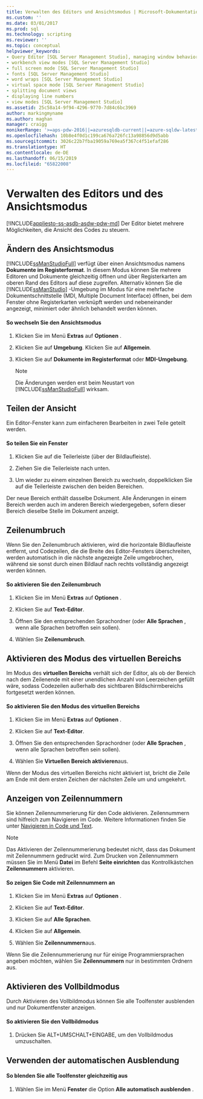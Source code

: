 ```yaml
---
title: Verwalten des Editors und Ansichtsmodus | Microsoft-Dokumentation
ms.custom: ''
ms.date: 03/01/2017
ms.prod: sql
ms.technology: scripting
ms.reviewer: ''
ms.topic: conceptual
helpviewer_keywords:
- Query Editor [SQL Server Management Studio], managing window behavior
- workbench view modes [SQL Server Management Studio]
- full screen mode [SQL Server Management Studio]
- fonts [SQL Server Management Studio]
- word wraps [SQL Server Management Studio]
- virtual space mode [SQL Server Management Studio]
- splitting document views
- displaying line numbers
- view modes [SQL Server Management Studio]
ms.assetid: 25c58a14-9f94-4296-9770-7d84c6bc3969
author: markingmyname
ms.author: maghan
manager: craigg
monikerRange: '>=aps-pdw-2016||=azuresqldb-current||=azure-sqldw-latest||>=sql-server-2016||=sqlallproducts-allversions||>=sql-server-linux-2017||=azuresqldb-mi-current'
ms.openlocfilehash: 10b8e4f0d1c199ca676a726fc13a98856d9d5abb
ms.sourcegitcommit: 3026c22b7fba19059a769ea5f367c4f51efaf286
ms.translationtype: HT
ms.contentlocale: de-DE
ms.lasthandoff: 06/15/2019
ms.locfileid: "65822008"
---
```

# <a name="manage-the-editor-and-view-mode"></a>Verwalten des Editors und des Ansichtsmodus
[!INCLUDE[appliesto-ss-asdb-asdw-pdw-md](../../includes/appliesto-ss-asdb-asdw-pdw-md.md)]
  Der Editor bietet mehrere Möglichkeiten, die Ansicht des Codes zu steuern.  
  
## <a name="changing-the-view-mode"></a>Ändern des Ansichtsmodus  
 [!INCLUDE[ssManStudioFull](../../includes/ssmanstudiofull-md.md)] verfügt über einen Ansichtsmodus namens **Dokumente im Registerformat**. In diesem Modus können Sie mehrere Editoren und Dokumente gleichzeitig öffnen und über Registerkarten am oberen Rand des Editors auf diese zugreifen. Alternativ können Sie die [!INCLUDE[ssManStudio](../../includes/ssmanstudio-md.md)] -Umgebung im Modus für eine mehrfache Dokumentschnittstelle (MDI, Multiple Document Interface) öffnen, bei dem Fenster ohne Registerkarten verknüpft werden und nebeneinander angezeigt, minimiert oder ähnlich behandelt werden können.  
  
#### <a name="to-switch-between-view-modes"></a>So wechseln Sie den Ansichtsmodus  
  
1.  Klicken Sie im Menü **Extras** auf **Optionen** .  
  
2.  Klicken Sie auf **Umgebung**. Klicken Sie auf **Allgemein**.  
  
3.  Klicken Sie auf **Dokumente im Registerformat** oder **MDI-Umgebung**.  
  
    > [!NOTE]  
    >  Die Änderungen werden erst beim Neustart von [!INCLUDE[ssManStudioFull](../../includes/ssmanstudiofull-md.md)] wirksam.  
  
## <a name="splitting-the-view"></a>Teilen der Ansicht  
 Ein Editor-Fenster kann zum einfacheren Bearbeiten in zwei Teile geteilt werden.  
  
#### <a name="to-split-a-window"></a>So teilen Sie ein Fenster  
  
1.  Klicken Sie auf die Teilerleiste (über der Bildlaufleiste).  
  
2.  Ziehen Sie die Teilerleiste nach unten.  
  
3.  Um wieder zu einem einzelnen Bereich zu wechseln, doppelklicken Sie auf die Teilerleiste zwischen den beiden Bereichen.  
  
 Der neue Bereich enthält dasselbe Dokument. Alle Änderungen in einem Bereich werden auch im anderen Bereich wiedergegeben, sofern dieser Bereich dieselbe Stelle im Dokument anzeigt.  
  
## <a name="word-wrap"></a>Zeilenumbruch  
 Wenn Sie den Zeilenumbruch aktivieren, wird die horizontale Bildlaufleiste entfernt, und Codezeilen, die die Breite des Editor-Fensters überschreiten, werden automatisch in die nächste angezeigte Zeile umgebrochen, während sie sonst durch einen Bildlauf nach rechts vollständig angezeigt werden können.  
  
#### <a name="to-activate-word-wrap"></a>So aktivieren Sie den Zeilenumbruch  
  
1.  Klicken Sie im Menü **Extras** auf **Optionen** .  
  
2.  Klicken Sie auf **Text-Editor**.  
  
3.  Öffnen Sie den entsprechenden Sprachordner (oder **Alle Sprachen** , wenn alle Sprachen betroffen sein sollen).  
  
4.  Wählen Sie **Zeilenumbruch**.  
  
## <a name="enabling-virtual-space-mode"></a>Aktivieren des Modus des virtuellen Bereichs  
 Im Modus des **virtuellen Bereichs** verhält sich der Editor, als ob der Bereich nach dem Zeilenende mit einer unendlichen Anzahl von Leerzeichen gefüllt wäre, sodass Codezeilen außerhalb des sichtbaren Bildschirmbereichs fortgesetzt werden können.  
  
#### <a name="to-enable-virtual-space-mode"></a>So aktivieren Sie den Modus des virtuellen Bereichs  
  
1.  Klicken Sie im Menü **Extras** auf **Optionen** .  
  
2.  Klicken Sie auf **Text-Editor**.  
  
3.  Öffnen Sie den entsprechenden Sprachordner (oder **Alle Sprachen** , wenn alle Sprachen betroffen sein sollen).  
  
4.  Wählen Sie **Virtuellen Bereich aktivieren**aus.  
  
 Wenn der Modus des virtuellen Bereichs nicht aktiviert ist, bricht die Zeile am Ende mit dem ersten Zeichen der nächsten Zeile um und umgekehrt.  
  
## <a name="displaying-line-numbers"></a>Anzeigen von Zeilennummern  
 Sie können Zeilennummerierung für den Code aktivieren. Zeilennummern sind hilfreich zum Navigieren im Code. Weitere Informationen finden Sie unter [Navigieren in Code und Text](../../relational-databases/scripting/navigate-code-and-text.md).  
  
> [!NOTE]  
>  Das Aktivieren der Zeilennummerierung bedeutet nicht, dass das Dokument mit Zeilennummern gedruckt wird. Zum Drucken von Zeilennummern müssen Sie im Menü **Datei** im Befehl **Seite einrichten** das Kontrollkästchen **Zeilennummern** aktivieren.  
  
#### <a name="to-display-line-numbers-in-code"></a>So zeigen Sie Code mit Zeilennummern an  
  
1.  Klicken Sie im Menü **Extras** auf **Optionen** .  
  
2.  Klicken Sie auf **Text-Editor**.  
  
3.  Klicken Sie auf **Alle Sprachen**.  
  
4.  Klicken Sie auf **Allgemein**.  
  
5.  Wählen Sie **Zeilennummern**aus.  
  
 Wenn Sie die Zeilennummerierung nur für einige Programmiersprachen angeben möchten, wählen Sie **Zeilennummern** nur in bestimmten Ordnern aus.  
  
## <a name="enabling-full-screen-mode"></a>Aktivieren des Vollbildmodus  
 Durch Aktivieren des Vollbildmodus können Sie alle Toolfenster ausblenden und nur Dokumentfenster anzeigen.  
  
#### <a name="to-enable-full-screen-mode"></a>So aktivieren Sie den Vollbildmodus  
  
1.  Drücken Sie ALT+UMSCHALT+EINGABE, um den Vollbildmodus umzuschalten.  
  
## <a name="using-auto-hide-all"></a>Verwenden der automatischen Ausblendung  
  
#### <a name="to-hide-all-the-tool-windows-at-once"></a>So blenden Sie alle Toolfenster gleichzeitig aus  
  
1.  Wählen Sie im Menü **Fenster** die Option **Alle automatisch ausblenden** .  
  
  

